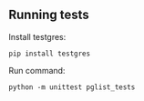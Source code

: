 ## Running tests

Install testgres:

```
pip install testgres
```

Run command:

```
python -m unittest pglist_tests
```

